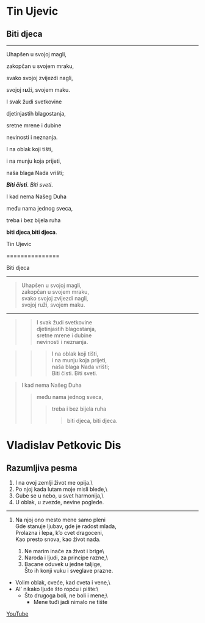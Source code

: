 # Tin Ujevic

## Biti djeca

---

Uhapšen u svojoj magli,

zakopčan u svojem mraku,

svako svojoj zvijezdi nagli,

svojoj r***u***ži, svojem maku.

I svak žudi svetkovine

djetinjastih blagostanja,

sretne mrene i dubine

nevinosti i neznanja.

I na oblak koji tišti,

i na munju koja prijeti,

naša blaga Nada vrišti;

___Biti čisti___. _Biti sveti_.

I kad nema Našeg Duha

među nama jednog sveca,

treba i bez bijela ruha

**biti djeca**,__biti djeca__.



Tin Ujevic

===============

Biti djeca

___

>Uhapšen u svojoj magli,\
zakopčan u svojem mraku,\
svako svojoj zvijezdi nagli,\
svojoj ruži, svojem maku.
---
>>I svak žudi svetkovine\
djetinjastih blagostanja,\
sretne mrene i dubine\
nevinosti i neznanja.

>>>I na oblak koji tišti,\
i na munju koja prijeti,\
naša blaga Nada vrišti;\
Biti čisti. Biti sveti.

>I kad nema Našeg Duha
>>među nama jednog sveca,
>>>treba i bez bijela ruha
>>>>biti djeca, biti djeca.


# Vladislav Petkovic Dis

## Razumljiva pesma

1. I na ovoj zemlji život me opija.\
2. Po njoj kada lutam moje misli blede,\
3. Gube se u nebo, u svet harmonija,\
4. U oblak, u zvezde, nevine poglede.
---
1. Na njoj ono mesto mene samo pleni\
Gde stanuje ljubav, gde je radost mlada,\
Prolazna i lepa, k’o cvet dragoceni,\
Kao presto snova, kao život nada.

   1. Ne marim inače za život i brige\
   2. Naroda i ljudi, za principe razne,\
   3. Bacane oduvek u jedne taljige,\
Što ih konji vuku i sveglave prazne.

- Volim oblak, cveće, kad cveta i vene,\
- Al’ nikako ljude što ropću i pište:\
    - Što drugoga boli, ne boli i mene;\
       - Mene tuđi jadi nimalo ne tište

[YouTube](https://www.youtube.com/)